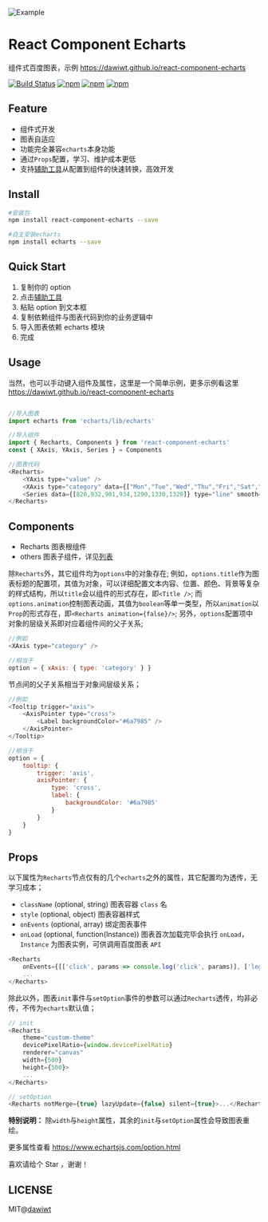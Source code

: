 
![Example](https://github.com/dawiwt/react-component-echarts/blob/master/example.png)

# React Component Echarts

组件式百度图表，示例 https://dawiwt.github.io/react-component-echarts

[![Build Status](https://api.travis-ci.org/dawiwt/react-component-echarts.svg?branch=master)](https://travis-ci.org/dawiwt/react-component-echarts) [![npm](https://img.shields.io/npm/v/react-component-echarts.svg)](https://www.npmjs.com/package/react-component-echarts) [![npm](https://img.shields.io/npm/dw/react-component-echarts.svg?label=npm%20downloads&style=flat)](https://www.npmjs.com/package/react-component-echarts) [![npm](https://img.shields.io/npm/l/react-component-echarts.svg)](https://www.npmjs.com/package/react-component-echarts)

## Feature

-   组件式开发
-   图表自适应
-   功能完全兼容`echarts`本身功能
-   通过`Props`配置，学习、维护成本更低
-   支持[辅助工具](https://dawiwt.github.io/react-component-echarts/tools.html)从配置到组件的快速转换，高效开发

## Install

```sh
#安装包
npm install react-component-echarts --save

#自主安装echarts
npm install echarts --save
```

## Quick Start

1. 复制你的 option
2. 点击[辅助工具](https://dawiwt.github.io/react-component-echarts/tools.html)
3. 粘贴 option 到文本框
4. 复制依赖组件与图表代码到你的业务逻辑中
5. 导入图表依赖 echarts 模块
6. 完成

## Usage

当然，也可以手动键入组件及属性，这里是一个简单示例，更多示例看这里 https://dawiwt.github.io/react-component-echarts

```js

//导入图表
import echarts from 'echarts/lib/echarts'

//导入组件
import { Recharts, Components } from 'react-component-echarts'
const { XAxis, YAxis, Series } = Components

//图表代码
<Recharts>
    <YAxis type="value" />
    <XAxis type="category" data={["Mon","Tue","Wed","Thu","Fri","Sat","Sun"]} />
    <Series data={[820,932,901,934,1290,1330,1320]} type="line" smooth={true} />
</Recharts>

```

## Components

-   Recharts 图表根组件
-   others 图表子组件，详见[列表](https://github.com/dawiwt/react-component-echarts/blob/master/tags.js)

除`Recharts`外，其它组件均为`options`中的对象存在; 例如，`options.title`作为图表标题的配置项，其值为对象，可以详细配置文本内容、位置、颜色、背景等复杂的样式结构，所以`title`会以组件的形式存在，即`<Title />`; 而`options.animation`控制图表动画，其值为`boolean`等单一类型，所以`animation`以`Prop`的形式存在，即`<Recharts animation={false}/>`; 另外，`options`配置项中对象的层级关系即对应着组件间的父子关系;

```js
//例如
<XAxis type="category" />

//相当于
option = { xAxis: { type: 'category' } }
```

节点间的父子关系相当于对象间层级关系；

```js
//例如
<Tooltip trigger="axis">
    <AxisPointer type="cross">
        <Label backgroundColor="#6a7985" />
    </AxisPointer>
</Tooltip>

//相当于
option = {
    tooltip: {
        trigger: 'axis',
        axisPointer: {
            type: 'cross',
            label: {
                backgroundColor: '#6a7985'
            }
        }
    }
}
```

## Props

以下属性为`Recharts`节点仅有的几个`echarts`之外的属性，其它配置均为透传，无学习成本；

-   `className` (optional, string) 图表容器 `class` 名
-   `style` (optional, object) 图表容器样式
-   `onEvents` (optional, array) 绑定图表事件
-   `onLoad` (optional, function(Instance)) 图表首次加载完毕会执行 `onLoad`，`Instance` 为图表实例，可供调用百度图表 `API`

```js
<Recharts
    onEvents={[['click', params => console.log('click', params)], ['legendselectchanged', params => console.log('legendselectchanged', params)]]}>
    ...
</Recharts>
```

除此以外，图表`init`事件与`setOption`事件的参数可以通过`Recharts`透传，均非必传，不传为`echarts`默认值；

```js
// init
<Recharts
    theme="custom-theme"
    devicePixelRatio={window.devicePixelRatio}
    renderer="canvas"
    width={500}
    height={500}>
    ...
</Recharts>

// setOption
<Recharts notMerge={true} lazyUpdate={false} silent={true}>...</Recharts>
```

**特别说明：** 除`width`与`height`属性，其余的`init`与`setOption`属性会导致图表重绘。

更多属性查看 https://www.echartsjs.com/option.html

喜欢请给个 Star ，谢谢！

## LICENSE

MIT@[dawiwt](https://github.com/dawiwt)
